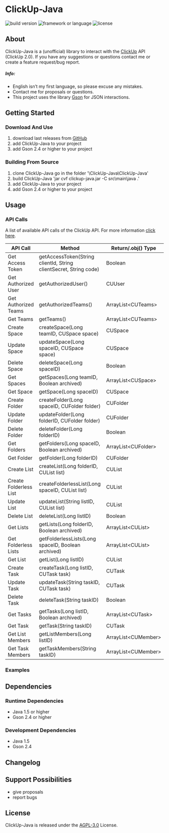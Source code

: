 # ClickUp-Java
![build version](https://img.shields.io/badge/version-0.2.0--alpha-brightgreen.svg)
![framework or language](https://img.shields.io/badge/Java-1.5-blue.svg)
![license](https://img.shields.io/badge/license-AGPL--3.0-lightgrey.svg)

## About
ClickUp-Java is a (unofficial) library to interact with the [ClickUp](https://clickup.com/) API (ClickUp 2.0). If you have any suggestions or questions contact me or create a feature request/bug report.

##### Info:
- English isn’t my first language, so please excuse any mistakes.
- Contact me for proposals or questions.
- This project uses the library [Gson](https://github.com/google/gson) for JSON interactions.

## Getting Started

### Download And Use
1. download last releases from [GitHub](https://github.com/SCHREDDO/ClickUp-Java/releases)
2. add ClickUp-Java to your project
3. add Gson 2.4 or higher to your project

### Building From Source
1. clone ClickUp-Java go in the folder '\ClickUp-Java\ClickUp-Java'
2. build ClickUp-Java 'jar cvf clickup-java.jar -C src\main\java .'
3. add ClickUp-Java to your project
4. add Gson 2.4 or higher to your project

## Usage
### API Calls
A list of available API calls of the ClickUp API. For more information [click here](https://clickup.com/api).

| API Call | Method | Return/.obj() Type |
|----------|--------|--------------------|
| Get Access Token | getAccessToken(String clientId, String clientSecret, String code) | Boolean |
| Get Authorized User | getAuthorizedUser() | CUUser |
| Get Authorized Teams | getAuthorizedTeams() | ArrayList\<CUTeams\> |
| Get Teams | getTeams() | ArrayList\<CUTeams\> |
| Create Space | createSpace(Long teamID, CUSpace space) | CUSpace |
| Update Space | updateSpace(Long spaceID, CUSpace space) | CUSpace |
| Delete Space | deleteSpace(Long spaceID) | Boolean |
| Get Spaces | getSpaces(Long teamID, Boolean archived) | ArrayList\<CUSpace\> |
| Get Space | getSpace(Long spaceID) | CUSpace |
| Create Folder | createFolder(Long spaceID, CUFolder folder) | CUFolder |
| Update Folder | updateFolder(Long folderID, CUFolder folder) | CUFolder |
| Delete Folder | deleteFolder(Long folderID) | Boolean |
| Get Folders | getFolders(Long spaceID, Boolean archived) | ArrayList\<CUFolder\> |
| Get Folder | getFolder(Long folderID) | CUFolder |
| Create List | createList(Long folderID, CUList list) | CUList |
| Create Folderless List | createFolderlessList(Long spaceID, CUList list) | CUList |
| Update List | updateList(String listID, CUList list) | CUList |
| Delete List | deleteList(Long listID) | Boolean |
| Get Lists | getLists(Long folderID, Boolean archived) | ArrayList\<CUList\> |
| Get Folderless Lists | getFolderlessLists(Long spaceID, Boolean archived) | ArrayList\<CUList\> |
| Get List | getList(Long listID) | CUList |
| Create Task | createTask(Long listID, CUTask task) | CUTask |
| Update Task | updateTask(String taskID, CUTask task) | CUTask |
| Delete Task | deleteTask(String taskID) | Boolean |
| Get Tasks | getTasks(Long listID, Boolean archived) | ArrayList\<CUTask\> |
| Get Task | getTask(String taskID) | CUTask |
| Get List Members | getListMembers(Long listID) | ArrayList\<CUMember\> |
| Get Task Members | getTaskMembers(String taskID) | ArrayList\<CUMember\> |

### Examples

## Dependencies
### Runtime Dependencies
- Java 1.5 or higher
- Gson 2.4 or higher 
### Development Dependencies
- Java 1.5
- Gson 2.4

## Changelog

## Support Possibilities
- give proposals
- report bugs

## License
ClickUp-Java is released under the [AGPL-3.0](https://www.gnu.org/licenses/agpl-3.0.de.html) License.
